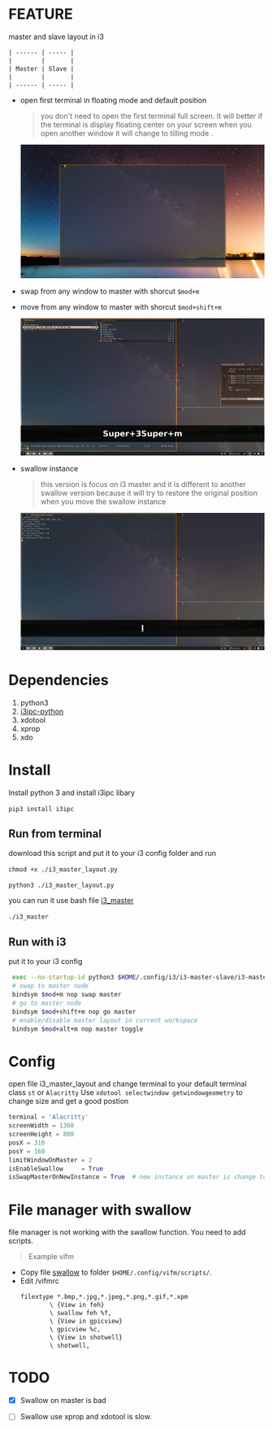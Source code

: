 # FEATURE

 master and slave layout in i3
```
| ------ | ----- |
|        |       |
| Master | Slave |
|        |       |
| ------ | ----- |
```
* open first terminal in floating mode and default position 
    > you don't need to open the first terminal full screen.
    > It will better if the terminal is display floating center on your screen
    > when you open another window it will change to tilling mode .

    ![first terminal display](./screenshot/first_terminal.png)
* swap from any window to master with shorcut `$mod+m`
* move from any window to master with shorcut `$mod+shift+m`

    ![swap master ](./screenshot/swap_master.gif)

* swallow instance 
    > this version is focus on i3 master and it is different to another swallow version 
    > because it will try to restore the original position when you move the swallow instance

    ![swallow vifm](./screenshot/swallow_vifm.gif)
# Dependencies

1. python3
2. [i3ipc-python](https://github.com/altdesktop/i3ipc-python)
3. xdotool
4. xprop
5. xdo


# Install

 Install python 3 and install i3ipc libary

 `pip3 install i3ipc`

## Run from terminal

 download this script and put it to your i3 config folder and run

`chmod +x ./i3_master_layout.py`

`python3 ./i3_master_layout.py`
 
 you can run it use bash file [i3_master](./i3_master)

 `./i3_master`

## Run with i3

 put it to your i3 config

```bash
 exec --no-startup-id python3 $HOME/.config/i3/i3-master-slave/i3-master
 # swap to master node
 bindsym $mod+m nop swap master 
 # go to master node
 bindsym $mod+shift+m nop go master 
 # enable/disable master layout in current workspace
 bindsym $mod+alt+m nop master toggle 

 ```
# Config

open file i3_master_layout and change terminal to your default terminal class `st` or `Alacritty`
Use `xdotool selectwindow getwindowgeometry` to  change size and get a good postion

```python
terminal = 'Alacritty'
screenWidth = 1300
screenHeight = 800
posX = 310
posY = 160
limitWindowOnMaster = 2
isEnableSwallow     = True
isSwapMasterOnNewInstance = True  # new instance on master is change to master

```
# File manager with swallow 

 file manager is not working with the swallow function. You need to add scripts. 
 >Example vifm
 * Copy file [swallow](./swallow) to folder `$HOME/.config/vifm/scripts/`.
 * Edit /vifmrc 
    ```
    filextype *.bmp,*.jpg,*.jpeg,*.png,*.gif,*.xpm
            \ {View in feh}
            \ swallow feh %f,
            \ {View in gpicview}
            \ gpicview %c,
            \ {View in shotwell}
            \ shotwell,
    ```
# TODO

- [x] Swallow on master is bad

- [ ]  Swallow use xprop and xdotool is slow.

